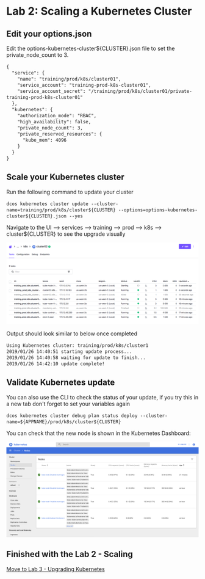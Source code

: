 # Lab 2: Scaling a Kubernetes Cluster

## Edit your options.json
Edit the options-kubernetes-cluster${CLUSTER}.json file to set the private_node_count to 3.
```
{
  "service": {
    "name": "training/prod/k8s/cluster01",
    "service_account": "training-prod-k8s-cluster01",
    "service_account_secret": "/training/prod/k8s/cluster01/private-training-prod-k8s-cluster01"
  },
  "kubernetes": {
    "authorization_mode": "RBAC",
    "high_availability": false,
    "private_node_count": 3,
    "private_reserved_resources": {
      "kube_mem": 4096
    }
  }
}
```

## Scale your Kubernetes cluster
Run the following command to update your cluster
```
dcos kubernetes cluster update --cluster-name=training/prod/k8s/cluster${CLUSTER} --options=options-kubernetes-cluster${CLUSTER}.json --yes
```

Navigate to the UI --> services --> training --> prod --> k8s --> cluster${CLUSTER} to see the upgrade visually

![Scaling - DC/OS Services Console](https://github.com/ably77/dcos-kubernetes-training/blob/master/images/lab2_1.png)

Output should look similar to below once completed
```
Using Kubernetes cluster: training/prod/k8s/cluster1
2019/01/26 14:40:51 starting update process...
2019/01/26 14:40:58 waiting for update to finish...
2019/01/26 14:42:10 update complete!
```

## Validate Kubernetes update
You can also use the CLI to check the status of your update, if you try this in a new tab don't forget to set your variables again
```
dcos kubernetes cluster debug plan status deploy --cluster-name=${APPNAME}/prod/k8s/cluster${CLUSTER}
```

You can check that the new node is shown in the Kubernetes Dashboard:

![Kubernetes dashboard scaled](https://github.com/ably77/dcos-kubernetes-training/blob/master/images/lab2_2.png)

## Finished with the Lab 2 - Scaling

[Move to Lab 3 - Upgrading Kubernetes](https://github.com/ably77/dcos-kubernetes-training/blob/master/labs/lab3_upgrading.md)
